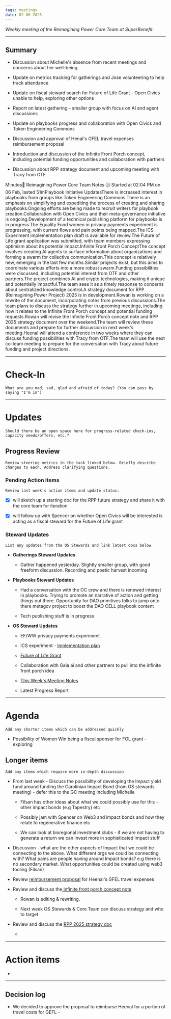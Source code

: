 ```yaml
---
tags: meetings
date: 02-06-2025
---
```

_Weekly meeting of the Reimagining Power Core Team at SuperBenefit._

---

## Summary

- Discussion about Michelle's absence from recent meetings and concerns about her well-being

- Update on metrics tracking for gatherings and Jose volunteering to help track attendance

- Update on fiscal steward search for Future of Life Grant - Open Civics unable to help, exploring other options

- Report on latest gathering - smaller group with focus on AI and agent discussions

- Update on playbooks progress and collaboration with Open Civics and Token Engineering Commons

- Discussion and approval of Henal's GFEL travel expenses reimbursement proposal

- Introduction and discussion of the Infinite Front Porch concept, including potential funding opportunities and collaboration with partners

- Discussion about RPP strategy document and upcoming meeting with Tracy from OTF

Minutes📝 Reimagining Power Core Team Notes 🕞 Started at 02:04 PM on 06 Feb, lasted 51mPlaybook Initiative UpdatesThere is increased interest in playbooks from groups like Token Engineering Commons.There is an emphasis on simplifying and expediting the process of creating and sharing playbooks.Ongoing efforts are being made to recruit writers for playbook creation.Collaboration with Open Civics and their meta-governance initiative is ongoing.Development of a technical publishing platform for playbooks is in progress.The Equality Fund women in privacy payments experiment is progressing, with current flows and pain points being mapped.The ICS Experiment implementation plan draft is available for review.The Future of Life grant application was submitted, with team members expressing optimism about its potential impact.Infinite Front Porch ConceptThe concept involves creating AI agents to surface information about organizations and forming a swarm for collective communication.This concept is relatively new, emerging in the last few months.Similar projects exist, but this aims to coordinate various efforts into a more robust swarm.Funding possibilities were discussed, including potential interest from OTF and other partners.The project combines AI and crypto technologies, making it unique and potentially impactful.The team sees it as a timely response to concerns about centralized knowledge control.A strategy document for RPP (Reimagining Power Project) 2025 is in development.Rowan is working on a rewrite of the document, incorporating notes from previous discussions.The team plans to discuss the strategy further in upcoming meetings, including how it relates to the Infinite Front Porch concept and potential funding requests.Rowan will revise the Infinite Front Porch concept note and RPP 2025 strategy document over the weekend.The team will review these documents and prepare for further discussion in next week's meeting.Heenal will attend a conference in two weeks where they can discuss funding possibilities with Tracy from OTF.The team will use the next co-team meeting to prepare for the conversation with Tracy about future funding and project directions.

---

# Check-In

`What are you mad, sad, glad and afraid of today? (You can pass by saying "I'm in")`

---

# Updates

`Should there be an open space here for progress-related check-ins, capacity needs/offers, etc.?`

## Progress Review

`Review steering metrics in the task linked below. Briefly describe changes to each. Address clarifying questions.`

   

### Pending Action items

`Review last week's action items and update status:`

- [x]   will sketch up a starting doc for the RPP future strategy and share it with the core team for iteration  

- [x]  will follow up with Spencer on whether Open Civics will be interested is acting as a fiscal steward for the Future of Life grant

### Steward Updates

`List any updates from the OS Stewards and link latest docs below`

- **Gatherings Steward Updates**

  - Gather happened yesterday. Slightly smaller group, with good freeform discussion. Recording and poetic harvest incoming 

- **Playbooks Steward Updates**

  - Had a conversation with the OC crew and there is renewed interest in playbooks. Trying to promote an narrative of action and getting things out there. Opportunity for DAO primitives folks to jump onto there metagov project to boost the DAO CELL playbook content 

  - Tech publishing stuff is in progress

- **OS Steward Updates**

  - EF/WW privacy payments experiment

  - ICS experiment - [Implementation plan](https://app.charmverse.io/superbenefit/ics-experiment-operational-plan-9346255468646649)

  - [Future of Life Grant](https://app.charmverse.io/superbenefit/future-of-life-institute-grant-17891764252502984)

  - Collaboration with Gaia ai and other partners to pull into the infinite front porch idea

  - [This Week's Meeting Notes](https://app.charmverse.io/superbenefit/rpp-os-stewards-meeting-25-4-2-25-555436073186953)

  - Latest Progress Report

---

# Agenda

`Add any shorter items which can be addressed quickly`

- Possibility of Women Win being a fiscal sponsor for FOL grant - exploring

## Longer items

`Add any items which require more in-depth discussion`

- From last week - Discuss the possibility of developing the Impact yield fund around funding the Carolinian Impact Bond (from OS stewards meeting) - defer this to the GC meeting including Michelle

  - Filsan has other ideas about what we could possibly use for this - other impact bonds (e.g Tapestry) etc

  - Possibly jam with Spencer on Web3 and impact bonds and how they relate to regenerative finance etc 

  - We can look at bioregional investment clubs -  if we are not having to generate a return we can invest more in sophisticated impact stuff

- Discussion - what are the other aspects of Impact that we could be connecting to the above. What different orgs we could be connecting with? What pains are people having around Impact bonds? e.g there is no secondary market. What opportunities could be created using web3 tooling (Filsan)

- Review [reimbursement proposal](https://app.charmverse.io/superbenefit/reimburse-heenal-for-gfel-travel-expenses-5717530074864778) for Heenal's GFEL travel expenses

- Review and discuss the[ infinite front porch concept note](https://app.charmverse.io/superbenefit/concept-note-for-an-ai-agent-swarm-project-8671287658579254)

  - Rowan is editing & rewriting. 

  - Next week OS Stewards & Core Team can discuss strategy and who to target

- Review and discuss the [RPP 2025 strategy doc](https://app.charmverse.io/superbenefit/rpp-2025-strategy-note-draft-7833726947184536)

  - 

---

# Action items

- 

---

## Decision log

-    We decided to approve the proposal to reimburse Heenal for a portion of travel costs for GEFL -  